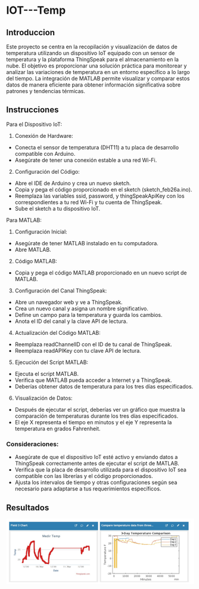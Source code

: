 # IOT---Temp
## Introduccion

Este proyecto se centra en la recopilación y visualización de datos de temperatura utilizando un dispositivo IoT equipado con un sensor de temperatura y la plataforma ThingSpeak para el almacenamiento en la nube. El objetivo es proporcionar una solución práctica para monitorear y analizar las variaciones de temperatura en un entorno específico a lo largo del tiempo. La integración de MATLAB permite visualizar y comparar estos datos de manera eficiente para obtener información significativa sobre patrones y tendencias térmicas.

## Instrucciones

Para el Dispositivo IoT:
1. Conexión de Hardware:

- Conecta el sensor de temperatura (DHT11) a tu placa de desarrollo compatible con Arduino.
- Asegúrate de tener una conexión estable a una red Wi-Fi.
  
2. Configuración del Código:

- Abre el IDE de Arduino y crea un nuevo sketch.
- Copia y pega el código proporcionado en el sketch (sketch_feb26a.ino).
- Reemplaza las variables ssid, password, y thingSpeakApiKey con los correspondientes a tu red Wi-Fi y tu cuenta de ThingSpeak.
- Sube el sketch a tu dispositivo IoT.

Para MATLAB:
1. Configuración Inicial:
- Asegúrate de tener MATLAB instalado en tu computadora.
- Abre MATLAB.

2. Código MATLAB:
- Copia y pega el código MATLAB proporcionado en un nuevo script de MATLAB.
  
3. Configuración del Canal ThingSpeak:
- Abre un navegador web y ve a ThingSpeak.
- Crea un nuevo canal y asigna un nombre significativo.
- Define un campo para la temperatura y guarda los cambios.
- Anota el ID del canal y la clave API de lectura.

4. Actualización del Código MATLAB:
- Reemplaza readChannelID con el ID de tu canal de ThingSpeak.
- Reemplaza readAPIKey con tu clave API de lectura.

5. Ejecución del Script MATLAB:
- Ejecuta el script MATLAB.
- Verifica que MATLAB pueda acceder a Internet y a ThingSpeak.
- Deberías obtener datos de temperatura para los tres días especificados.

6. Visualización de Datos:
- Después de ejecutar el script, deberías ver un gráfico que muestra la comparación de temperaturas durante los tres días especificados.
- El eje X representa el tiempo en minutos y el eje Y representa la temperatura en grados Fahrenheit.

### Consideraciones:
- Asegúrate de que el dispositivo IoT esté activo y enviando datos a ThingSpeak correctamente antes de ejecutar el script de MATLAB.
- Verifica que la placa de desarrollo utilizada para el dispositivo IoT sea compatible con las librerías y el código proporcionados.
- Ajusta los intervalos de tiempo y otras configuraciones según sea necesario para adaptarse a tus requerimientos específicos.

## Resultados

![Resultados](resultados_temperaturas_3dias.jpg)
